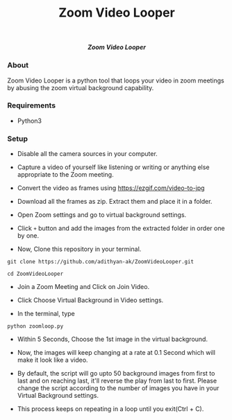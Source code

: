 <h1 align="center">Zoom Video Looper</h1>

<h5 align="center">
  <br>
  <br>
  Zoom Video Looper
  <br>
</h5>

### About

Zoom Video Looper is a python tool that loops your video in zoom meetings by abusing the zoom virtual background capability.

### Requirements

- Python3

### Setup

- Disable all the camera sources in your computer.

- Capture a video of yourself like listening or writing or anything else appropriate to the Zoom meeting.

- Convert the video as frames using https://ezgif.com/video-to-jpg

- Download all the frames as zip. Extract them and place it in a folder.

- Open Zoom settings and go to virtual background settings.

- Click ```+``` button and add the images from the extracted folder in order one by one.


- Now, Clone this repository in your terminal.

```git clone https://github.com/adithyan-ak/ZoomVideoLooper.git```

```cd ZoomVideoLooper```

- Join a Zoom Meeting and Click on Join Video.

- Click Choose Virtual Background in Video settings.

- In the terminal, type

```python zoomloop.py```

- Within 5 Seconds, Choose the 1st image in the virtual background.

- Now, the images will keep changing at a rate at 0.1 Second which will make it look like a video.

- By default, the script will go upto 50 background images from first to last and on reaching last, it'll reverse the play from last to first. Please change the script according to the number of images you have in your Virtual Background settings.

- This process keeps on repeating in a loop until you exit(Ctrl + C).

